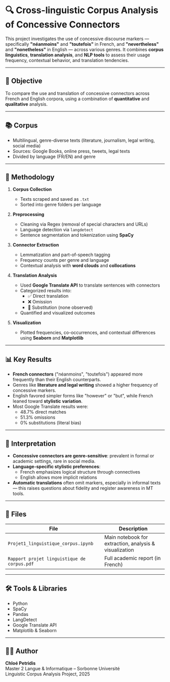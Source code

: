 # 🔍 Cross-linguistic Corpus Analysis of Concessive Connectors

This project investigates the use of concessive discourse markers — specifically **"néanmoins"** and **"toutefois"** in French, and **"nevertheless"** and **"nonetheless"** in English — across various genres. It combines **corpus linguistics**, **translation analysis**, and **NLP tools** to assess their usage frequency, contextual behavior, and translation tendencies.

---

## 🎯 Objective

To compare the use and translation of concessive connectors across French and English corpora, using a combination of **quantitative** and **qualitative** analysis.

---

## 📚 Corpus

- Multilingual, genre-diverse texts (literature, journalism, legal writing, social media)
- Sources: Google Books, online press, tweets, legal texts
- Divided by language (FR/EN) and genre

---

## 🧰 Methodology

1. **Corpus Collection**
   - Texts scraped and saved as `.txt`
   - Sorted into genre folders per language

2. **Preprocessing**
   - Cleaning via Regex (removal of special characters and URLs)
   - Language detection via `langdetect`
   - Sentence segmentation and tokenization using **SpaCy**

3. **Connector Extraction**
   - Lemmatization and part-of-speech tagging
   - Frequency counts per genre and language
   - Contextual analysis with **word clouds** and **collocations**

4. **Translation Analysis**
   - Used **Google Translate API** to translate sentences with connectors
   - Categorized results into:
     - ✅ Direct translation
     - ❌ Omission
     - 🔁 Substitution (none observed)
   - Quantified and visualized outcomes

5. **Visualization**
   - Plotted frequencies, co-occurrences, and contextual differences using **Seaborn** and **Matplotlib**

---

## 📊 Key Results

- **French connectors** ("néanmoins", "toutefois") appeared more frequently than their English counterparts.
- Genres like **literature and legal writing** showed a higher frequency of concessive markers.
- English favored simpler forms like "however" or "but", while French leaned toward **stylistic variation**.
- Most Google Translate results were:
  - 48.7% direct matches
  - 51.3% omissions
  - 0% substitutions (literal bias)

---

## 🧠 Interpretation

- **Concessive connectors are genre-sensitive**: prevalent in formal or academic settings, rare in social media.
- **Language-specific stylistic preferences**:
  - French emphasizes logical structure through connectives
  - English allows more implicit relations
- **Automatic translations** often omit markers, especially in informal texts — this raises questions about fidelity and register awareness in MT tools.

---

## 📂 Files

| File | Description |
|------|-------------|
| `Projet1_linguistique_corpus.ipynb` | Main notebook for extraction, analysis & visualization |
| `Rapport projet linguistique de corpus.pdf` | Full academic report (in French) |

---

## 🛠️ Tools & Libraries

- Python
- SpaCy
- Pandas
- LangDetect
- Google Translate API
- Matplotlib & Seaborn

---

## 👩‍💻 Author

**Chloé Petridis**  
Master 2 Langue & Informatique – Sorbonne Université  
Linguistic Corpus Analysis Project, 2025
